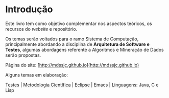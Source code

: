 # Introdução

Este livro tem como objetivo complementar nos aspectos teóricos, os recursos do *website* e repositório.

Os temas serão voltados para o ramo Sistema de Computação, principalmente abordando a disciplina de **Arquitetura de Software e Testes**, algumas abordagens referente a Algoritmos e Mineração de Dados serão propostas.

Página do site: [http://mdssjc.github.io](http://mdssjc.github.io)

Alguns temas em elaboração:

[Testes](testes/README.md) |
[Metodologia Científica](metodologia_cientifica/README.md) |
[Eclipse](eclipse/README.md) |
Emacs |
Linguagens: Java, C e Lisp